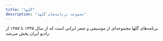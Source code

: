 ```yaml
---
title: "گلها"
description: "مجموعه برنامه‌های گلها"
---
```

برنامه‌های گلها مجموعه‌ای از موسیقی و شعر ایرانی است که از سال ۱۳۳۵ تا ۱۳۵۷ از رادیو ایران پخش می‌شد.
